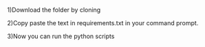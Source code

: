 1)Download the folder by cloning

2)Copy paste the text in requirements.txt in your command prompt.

3)Now you can run the python scripts 
